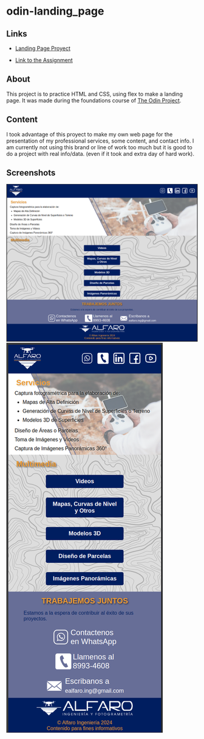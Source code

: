 # odin-landing_page

## Links
- [Landing Page Proyect](https://bardo172.github.io/odin-landing_page/)

- [Link to the Assignment](https://www.theodinproject.com/lessons/foundations-landing-page)

## About
This project is to practice HTML and CSS, using flex to make a landing page.
It was made during the foundations course of [The Odin Project](https://www.theodinproject.com).

## Content
I took advantage of this proyect to make my own web page for the presentation of my professional services, some content, and contact info.
I am currently not using this brand or line of work too much but it is good to do a project with real info/data. (even if it took and extra day of hard work).

## Screenshots
![Desktop Version](https://github.com/bardo172/odin-landing_page/blob/main/screenshot-desktop.png?raw=true)
![Mobile Version](https://github.com/bardo172/odin-landing_page/blob/main/screenshot-mobile.png.png?raw=true)
